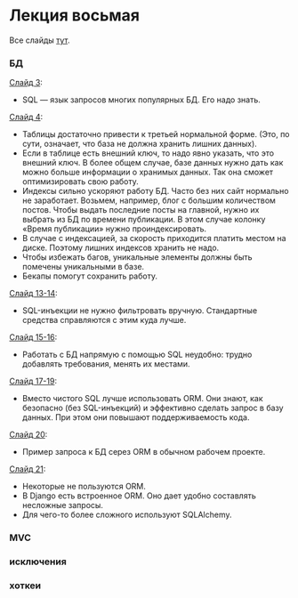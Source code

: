 # Лекция восьмая
Все слайды [тут](http://melevir.com/static/styleru_py/slides/8.html).

### БД
[Слайд 3](http://melevir.com/static/styleru_py/slides/8.html?full#3):
- SQL — язык запросов многих популярных БД. Его надо знать.

[Слайд 4](http://melevir.com/static/styleru_py/slides/8.html?full#4):
- Таблицы достаточно привести к третьей нормальной форме. (Это, по сути, означает, что база не должна хранить лишних данных).
- Если в таблице есть внешний ключ, то надо явно указать, что это внешний ключ. В более общем случае, базе данных нужно дать как можно больше информации о хранимых данных. Так она сможет оптимизировать свою работу.
- Индексы сильно ускоряют работу БД. Часто без них сайт нормально не заработает. Возьмем, например, блог с большим количеством постов. Чтобы выдать последние посты на главной, нужно их выбрать из БД по времени публикации. В этом случае колонку «Время публикации» нужно проиндексировать.
- В случае с индексацией, за скорость приходится платить местом на диске. Поэтому лишних индексов хранить не надо.
- Чтобы избежать багов, уникальные элементы должны быть помечены уникальными в базе.
- Бекапы помогут сохранить работу.

[Слайд 13-14](http://melevir.com/static/styleru_py/slides/8.html?full#13):
- SQL-инъекции не нужно фильтровать вручную. Стандартные средства справляются с этим куда лучше.

[Слайд 15-16](http://melevir.com/static/styleru_py/slides/8.html?full#15):
- Работать с БД напрямую с помощью SQL неудобно: трудно добавлять требования, менять их местами.

[Слайд 17-19](http://melevir.com/static/styleru_py/slides/8.html?full#17):
- Вместо чистого SQL лучше использовать ORM. Они знают, как безопасно (без SQL-инъекций) и эффективно сделать запрос в базу данных. При этом они повышают поддерживаемость кода.

[Слайд 20](http://melevir.com/static/styleru_py/slides/8.html?full#20):
- Пример запроса к БД серез ORM в обычном рабочем проекте.

[Слайд 21](http://melevir.com/static/styleru_py/slides/8.html?full#21):
- Некоторые не пользуются ORM.
- В Django есть встроенное ORM. Оно дает удобно составлять несложные запросы.
- Для чего-то более сложного используют SQLAlchemy.

### MVC
### исключения
### хоткеи
